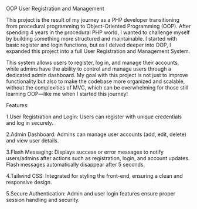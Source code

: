 OOP User Registration and Management

This project is the result of my journey as a PHP developer transitioning from procedural programming to Object-Oriented Programming (OOP). After spending 4 years in the procedural PHP world, I wanted to challenge myself by building something more structured and maintainable. I started with basic register and login functions, but as I delved deeper into OOP, I expanded this project into a full User Registration and Management System.

This system allows users to register, log in, and manage their accounts, while admins have the ability to control and manage users through a dedicated admin dashboard. My goal with this project is not just to improve functionality but also to make the codebase more organized and scalable, without the complexities of MVC, which can be overwhelming for those still learning OOP—like me when I started this journey!

Features:

1.User Registration and Login: Users can register with unique credentials and log in securely.

2.Admin Dashboard: Admins can manage user accounts (add, edit, delete) and view user details.

3.Flash Messaging: Displays success or error messages to notify users/admins after actions such as registration, login, and account updates. Flash messages automatically disappear after 5 seconds.

4.Tailwind CSS: Integrated for styling the front-end, ensuring a clean and responsive design.

5.Secure Authentication: Admin and user login features ensure proper session handling and security. 

